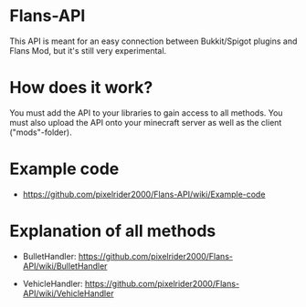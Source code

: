 # Flans-API
This API is meant for an easy connection between Bukkit/Spigot plugins and Flans Mod, but it's still very experimental.

# How does it work?
You must add the API to your libraries to gain access to all methods. You must also upload the API onto your minecraft server as well as the client ("mods"-folder).

# Example code
  - https://github.com/pixelrider2000/Flans-API/wiki/Example-code

# Explanation of all methods
  - BulletHandler: https://github.com/pixelrider2000/Flans-API/wiki/BulletHandler
    
- VehicleHandler: https://github.com/pixelrider2000/Flans-API/wiki/VehicleHandler
